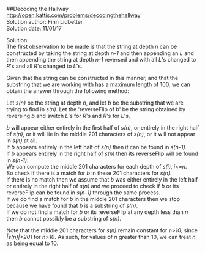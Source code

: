 ##Decoding the Hallway
http://open.kattis.com/problems/decodingthehallway  
Solution author: Finn Lidbetter  
Solution date: 11/01/17

Solution:  
The first observation to be made is that the string at depth *n* can be constructed by taking the string at depth *n-1* and then appending an *L* and then appending the string at depth *n-1* reversed and with all *L*'s changed to *R*'s and all *R*'s changed to *L*'s.

Given that the string can be constructed in this manner, and that the substring that we are working with has a maximum length of 100, we can obtain the answer through the following method:

Let *s(n)* be the string at depth *n*, and let *b* be the substring that we are trying to find in *s(n)*. Let the 'reverseFlip of *b*' be the string obtained by reversing *b* and switch *L*'s for *R*'s and *R*'s for *L*'s.

*b* will appear either entirely in the first half of *s(n)*, or entirely in the right half of *s(n)*, or it will lie in the middle 201 characters of *s(n)*, or it will not appear in *s(n)* at all.  
If *b* appears entirely in the left half of *s(n)* then it can be found in *s(n-1)*.  
If *b* appears entirely in the right half of *s(n)* then its reverseFlip will be found in *s(n-1)*.  
We can compute the middle 201 characters for each depth of *s(i)*, *i<=n*.  
So check if there is a match for *b* in these 201 characters for *s(n)*.  
If there is no match then we assume that *b* was either entirely in the left half or entirely in the right half of *s(n)* and we proceed to check if *b* or its reverseFlip can be found in *s(n-1)* through the same process.  
If we do find a match for *b* in the middle 201 characters then we stop because we have found that *b* is a substring of *s(n)*.  
If we do not find a match for *b* or its reverseFlip at any depth less than *n* then *b* cannot possibly be a substring of *s(n)*. 

Note that the middle 201 characters for *s(n)* remain constant for *n>10*, since *|s(n)|>201* for *n>10*. As such, for values of *n* greater than 10, we can treat *n* as being equal to 10.
